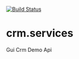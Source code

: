 [![Build Status](https://dev.azure.com/RomeroGui/Gui.Crm.Services/_apis/build/status/xiillii.crm.services?branchName=main)](https://dev.azure.com/RomeroGui/Gui.Crm.Services/_build/latest?definitionId=1&branchName=main)

# crm.services
Gui Crm Demo Api
